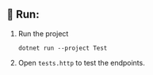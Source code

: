 ## 🚀 Run:

1. Run the project

    ```shell
    dotnet run --project Test
    ```

2. Open `tests.http` to test the endpoints.

